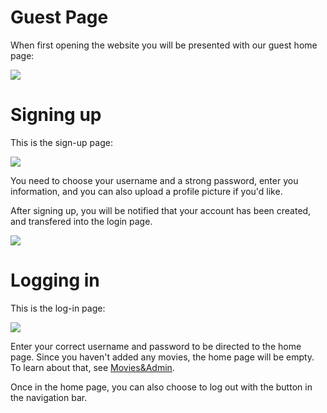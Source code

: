 # Guest Page
When first opening the website you will be presented with our guest home page:

![](../../PreviewImages/Android/GuestPage.png)


# Signing up
This is the sign-up page:

![](../../PreviewImages/Android/Signup.png)

You need to choose your username and a strong password, enter you information, and you can also upload a profile picture if you'd like.

After signing up, you will be notified that your account has been created, and transfered into the login page.

![](../../PreviewImages/Android/SignupSuccess.png)

# Logging in
This is the log-in page:

![](../../PreviewImages/Android/Login.png)

Enter your correct username and password to be directed to the home page.
Since you haven't added any movies, the home page will be empty. To learn about that, see [Movies&Admin](Movies&Admin.md).

Once in the home page, you can also choose to log out with the button in the navigation bar.